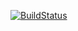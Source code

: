 [![BuildStatus](https://travis-ci.org/h8liu/xlang.png?branch=master)](https://travis-ci.org/h8liu/xlang)
